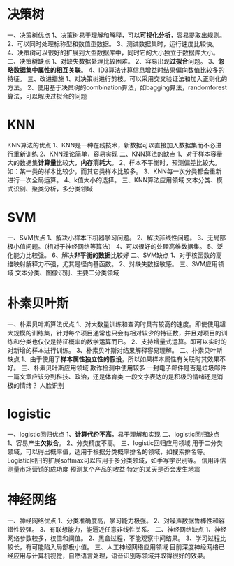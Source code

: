 # 决策树
一、决策树优点 
1、决策树易于理解和解释，可以**可视化分析**，容易提取出规则。 
2、可以同时处理标称型和数值型数据。 
3、测试数据集时，运行速度比较快。 
4、决策树可以很好的扩展到大型数据库中，同时它的大小独立于数据库大小。 
二、决策树缺点 
1、对缺失数据处理比较困难。 
2、容易出现**过拟合**问题。 
3、**忽略数据集中属性的相互关联**。 
4、ID3算法计算信息增益时结果偏向数值比较多的特征。 
三、改进措施 
1、对决策树进行剪枝。可以采用交叉验证法和加入正则化的方法。 
2、使用基于决策树的combination算法，如bagging算法，randomforest算法，可以解决过拟合的问题 
# KNN 
KNN算法的优点 
1、KNN是一种在线技术，新数据可以直接加入数据集而不必进行重新训练 
2、KNN理论简单，容易实现 
二、KNN算法的缺点 
1、对于样本容量大的数据集**计算量**比较大，**内存消耗大**。 
2、样本不平衡时，预测偏差比较大。如：某一类的样本比较少，而其它类样本比较多。 
3、KNN每一次分类都会重新进行一次全局运算。 
4、k值大小的选择。 
三、KNN算法应用领域 
文本分类、模式识别、聚类分析，多分类领域
# SVM 
一、SVM优点 
1、解决小样本下机器学习问题。 
2、解决非线性问题。 
3、无局部极小值问题。（相对于神经网络等算法） 
4、可以很好的处理高维数据集。 
5、泛化能力比较强。 
6、解决**非平衡的数据**比较好
二、SVM缺点 
1、对于核函数的高维映射解释力不强，尤其是径向基函数。 
2、对缺失数据敏感。 
三、SVM应用领域 
文本分类、图像识别、主要二分类领域

# 朴素贝叶斯 
一、朴素贝叶斯算法优点 
1、对大数量训练和查询时具有较高的速度。即使使用超大规模的训练集，针对每个项目通常也只会有相对较少的特征数，并且对项目的训练和分类也仅仅是特征概率的数学运算而已。 
2、支持增量式运算。即可以实时的对新增的样本进行训练。 
3、朴素贝叶斯对结果解释容易理解。 
二、朴素贝叶斯缺点 
1、由于使用了**样本属性独立性的假设**，所以如果样本属性有关联时其效果不好。 
三、朴素贝叶斯应用领域 
欺诈检测中使用较多 
一封电子邮件是否是垃圾邮件 
一篇文章应该分到科技、政治，还是体育类 
一段文字表达的是积极的情绪还是消极的情绪？ 
人脸识别 
# logistic 
一、logistic回归优点 
1、**计算代价不高**，易于理解和实现 
二、logistic回归缺点 
1、容易产生**欠拟合**。 
2、分类精度不高。 
三、logistic回归应用领域 
用于二分类领域，可以得出概率值，适用于根据分类概率排名的领域，如搜索排名等。 
Logistic回归的扩展softmax可以应用于多分类领域，如手写字识别等。 
信用评估 
测量市场营销的成功度 
预测某个产品的收益 
特定的某天是否会发生地震 
# 神经网络
一、神经网络优点 
1、分类准确度高，学习能力极强。 
2、对噪声数据鲁棒性和容错性较强。 
3、有联想能力，能逼近任意非线性关系。 
二、神经网络缺点 
1、神经网络参数较多，权值和阈值。 
2、黑盒过程，不能观察中间结果。 
3、学习过程比较长，有可能陷入局部极小值。 
三、人工神经网络应用领域 
目前深度神经网络已经应用与计算机视觉，自然语言处理，语音识别等领域并取得很好的效果。